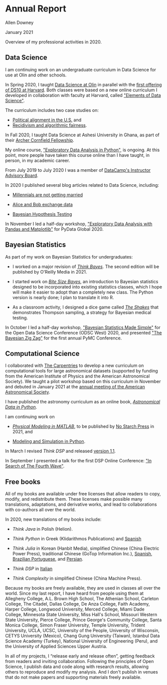 
# Annual Report

Allen Downey

January 2021

Overview of my professional activities in 2020.


## Data Science

I am continuing work on an undergraduate curriculum in Data Science for
use at Olin and other schools.

In Spring 2020, I taught [Data Science at Olin](https://sites.google.com/site/olinds20/)
in parallel with the
[first offering of DS10 at Harvard](http://datascience10.org/2020/).
Both classes were based on a new online curriculum I developed in
collaboration with faculty at Harvard,
called ["Elements of Data Science"](https://allendowney.github.io/ElementsOfDataScience/).

The curriculum includes two case studies on:

* [Political alignment in the U.S.](https://allendowney.github.io/PoliticalAlignmentCaseStudy) and
* [Recidivism and algorithmic fairness](https://allendowney.github.io/RecidivismCaseStudy/).

In Fall 2020, I taught Data Science at Ashesi University in Ghana,
as part of their [Archer Cornfield Fellowship](https://www.ashesi.org/blog/announcement-fellowships-for-visiting-lecturers/).

My online course, ["Exploratory Data Analysis in Python"](https://www.datacamp.com/instructors/allen-downey), is ongoing.
At this point, more people have taken this course online than I have taught,
in person, in my academic career.

From July 2019 to July 2020 I was a member of
[DataCamp's Instructor Advisory Board](https://www.datacamp.com/community/blog/instructor-advisory-board-member-announcement).

In 2020 I published several blog articles related to Data Science, including:

* [Millennials are not getting married](https://www.allendowney.com/blog/2020/10/21/millennials-are-not-getting-married/)

* [Alice and Bob exchange data](https://www.allendowney.com/blog/2020/07/26/alice-and-bob-exchange-data/)

* [Bayesian Hypothesis Testing](https://www.allendowney.com/blog/2020/04/13/bayesian-hypothesis-testing/)

In November I led a half-day workshop,
["Exploratory Data Analysis with Pandas and Matplotlib"](https://global.pydata.org/talks/363) for
PyData Global 2020.


## Bayesian Statistics

As part of my work on Bayesian Statistics for undergraduates:

* I worked on a major revision of [*Think Bayes*](http://allendowney.github.io/ThinkBayes2).
The second edition will be published by O'Reilly Media in 2021.

* I started work on [*Bite Size Bayes*](https://allendowney.github.io/BiteSizeBayes),
an introduction to Bayesian statistics designed to be incorporated into existing
statistics classes, which I hope will make it easier to adopt than a completely
new class.  The Python version is nearly done; I plan to translate it into R.

* As a classroom activity, I designed a dice game called
[*The Shakes*](https://allendowney.github.io/TheShakes)
that demonstrates Thompson sampling, a strategy for Bayesian medical testing.  

In October I led a half-day workshop, ["Bayesian Statistics Made Simple"](https://odsc.com/speakers/bayesian-statistics-made-simple-2/) for the Open Data Science Conference (ODSC West) 2020,
and presented ["The Bayesian Zig Zag"](https://discourse.pymc.io/t/the-bayesian-zig-zag-developing-and-testing-pymc-models-by-allen-downey/5978) for the first annual PyMC Conference.


## Computational Science

I collaborated with [The Carpentries](https://carpentries.org/) to develop a
new curriculum on computational tools for large astronomical datasets
(supported by funding from the American
Institute of Physics and the American Astronomical Society).
We taught a pilot workshop based on this curriculum in November and debuted
in January 2021 at the [annual meeting of the American Astronomical Society](https://my.aas.org/services/AAS_Member/Events/Event_Display.aspx?EventKey=WTR_21R).

I have published the astronomy curriculum as an online book, [*Astronomical Data in Python*](https://allendowney.github.io/AstronomicalData/index.html).

I am continuing work on

* [*Physical Modeling in MATLAB*](https://greenteapress.com/wp/physical-modeling-in-matlab/),
to be published by [No Starch Press](https://nostarch.com) in 2021, and

* [Modeling and Simulation in Python](https://greenteapress.com/wp/modsimpy/).

In March I revised *Think DSP* and released
[version 1.1](https://www.allendowney.com/blog/2020/06/03/think-dsp-v1-1/).

In September I presented a talk for the first DSP Online Conference:
["In Search of The Fourth Wave"](https://www.dsponlineconference.com/session/In_Search_of_the_Fourth_Wave).


## Free books

All of my books are available under free licenses that allow readers to
copy, modify, and redistribute them. These licenses make possible
many translations, adaptations, and derivative works, and lead to
collaborations with co-authors all over the world.

In 2020, new translations of my books include:

* *Think Java* in Polish (Helion).

* *Think Python* in Greek (Klidarithmos Publications) and
[Spanish](https://github.com/jorgelespinoza/ThinkPython2-spanish)

* *Think Julia* in Korean (Hanbit Media),
simplified Chinese (China Electric Power Press),
traditional Chinese (GoTop Information Inc.),
 [Spanish](https://introajulia.org/),
 [Brazilian Portuguese](https://juliaintro.github.io/JuliaIntroBR.jl/index.html), and
[Persian](http://www.naghoospress.ir/bookview.aspx?bookid=1487109).

* *Think DSP* in [Italian](https://github.com/BravoBaldo/ThinkDSP_Ita)

* *Think Complexity* in simplified Chinese (China Machine Press).

Because my books are freely available, they are used in classes all over
the world.  Since my last report, I have heard from people using them at
Allegheny College,
A.L. Brown High School,
The Athenian School,
Carleton College,
The Citadel,
Dallas College,
De Anza College,
Faith Academy,
Harper College,
Longwood University,
Merced College,
Miami Dade College,
Minnesota State University,
Miss Hall's School,
Missouri Western State University,
Pierce College,
Prince George's Community College,
Santa Monica College,
Simon Fraser University,
Temple University,
Trident University,
UCLA,
UCSC,
University of the People,
University of Wisconsin,
CETYS University (Mexico),
Chang Gung University (Taiwan),
Istanbul Data Science Academy (Turkey),
National University of Engineering (Peru), and
the University of Applied Sciences Upper Austria.

In all of my projects, I “release early and release often”, getting
feedback from readers and inviting collaboration. Following the
principles of Open Science, I publish data and code along with research
results, allowing others to reproduce and modify my analysis. And I
don't publish in venues that do not make papers and supporting materials
freely available.
